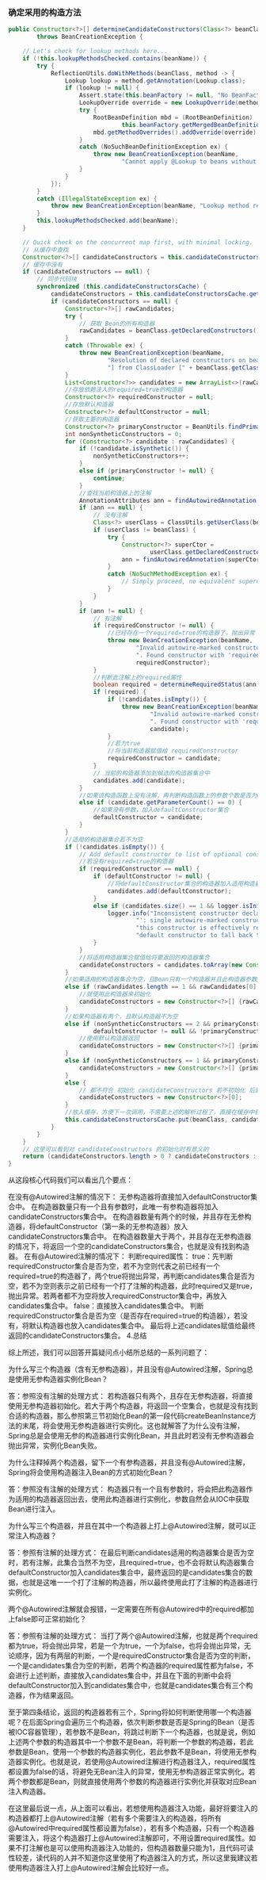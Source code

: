 ### 确定采用的构造方法
```java
public Constructor<?>[] determineCandidateConstructors(Class<?> beanClass, final String beanName)
        throws BeanCreationException {

    // Let's check for lookup methods here...
    if (!this.lookupMethodsChecked.contains(beanName)) {
        try {
            ReflectionUtils.doWithMethods(beanClass, method -> {
                Lookup lookup = method.getAnnotation(Lookup.class);
                if (lookup != null) {
                    Assert.state(this.beanFactory != null, "No BeanFactory available");
                    LookupOverride override = new LookupOverride(method, lookup.value());
                    try {
                        RootBeanDefinition mbd = (RootBeanDefinition)
                                this.beanFactory.getMergedBeanDefinition(beanName);
                        mbd.getMethodOverrides().addOverride(override);
                    }
                    catch (NoSuchBeanDefinitionException ex) {
                        throw new BeanCreationException(beanName,
                                "Cannot apply @Lookup to beans without corresponding bean definition");
                    }
                }
            });
        }
        catch (IllegalStateException ex) {
            throw new BeanCreationException(beanName, "Lookup method resolution failed", ex);
        }
        this.lookupMethodsChecked.add(beanName);
    }

    // Quick check on the concurrent map first, with minimal locking.
    // 从缓存中查找
    Constructor<?>[] candidateConstructors = this.candidateConstructorsCache.get(beanClass);
    // 缓存中没有
    if (candidateConstructors == null) {
        // 同步代码块
        synchronized (this.candidateConstructorsCache) {
            candidateConstructors = this.candidateConstructorsCache.get(beanClass);
            if (candidateConstructors == null) {
                Constructor<?>[] rawCandidates;
                try {
                    // 获取 Bean的所有构造器
                    rawCandidates = beanClass.getDeclaredConstructors();
                }
                catch (Throwable ex) {
                    throw new BeanCreationException(beanName,
                            "Resolution of declared constructors on bean Class [" + beanClass.getName() +
                            "] from ClassLoader [" + beanClass.getClassLoader() + "] failed", ex);
                }
                List<Constructor<?>> candidates = new ArrayList<>(rawCandidates.length);
                //存放依赖注入的required=true的构造器
                Constructor<?> requiredConstructor = null;
                //存放默认构造器
                Constructor<?> defaultConstructor = null;
                //获取主要的构造器
                Constructor<?> primaryConstructor = BeanUtils.findPrimaryConstructor(beanClass);
                int nonSyntheticConstructors = 0;
                for (Constructor<?> candidate : rawCandidates) {
                    if (!candidate.isSynthetic()) {
                        nonSyntheticConstructors++;
                    }
                    else if (primaryConstructor != null) {
                        continue;
                    }
                    //查找当前构造器上的注解
                    AnnotationAttributes ann = findAutowiredAnnotation(candidate);
                    if (ann == null) {
                        // 没有注解
                        Class<?> userClass = ClassUtils.getUserClass(beanClass);
                        if (userClass != beanClass) {
                            try {
                                Constructor<?> superCtor =
                                        userClass.getDeclaredConstructor(candidate.getParameterTypes());
                                ann = findAutowiredAnnotation(superCtor);
                            }
                            catch (NoSuchMethodException ex) {
                                // Simply proceed, no equivalent superclass constructor found...
                            }
                        }
                    }
                    if (ann != null) {
                        // 有注解
                        if (requiredConstructor != null) {
                            //已经存在一个required=true的构造器了，抛出异常
                            throw new BeanCreationException(beanName,
                                    "Invalid autowire-marked constructor: " + candidate +
                                    ". Found constructor with 'required' Autowired annotation already: " +
                                    requiredConstructor);
                        }
                        //判断此注解上的required属性
                        boolean required = determineRequiredStatus(ann);
                        if (required) {
                            if (!candidates.isEmpty()) {
                                throw new BeanCreationException(beanName,
                                        "Invalid autowire-marked constructors: " + candidates +
                                        ". Found constructor with 'required' Autowired annotation: " +
                                        candidate);
                            }
                            //若为true
                            //将当前构造器赋值给 requiredConstructor
                            requiredConstructor = candidate;
                        }
                        // 当前的构造器添加到候选的构造器集合中
                        candidates.add(candidate);
                    }
                    //如果该构造函数上没有注解，再判断构造函数上的参数个数是否为0
                    else if (candidate.getParameterCount() == 0) {
                        //如果没有参数，加入defaultConstructor集合
                        defaultConstructor = candidate;
                    }
                }
                //适用的构造器集合若不为空
                if (!candidates.isEmpty()) {
                    // Add default constructor to list of optional constructors, as fallback.
                    //若没有required=true的构造器
                    if (requiredConstructor == null) {
                        if (defaultConstructor != null) {
                            //将defaultConstructor集合的构造器加入适用构造器集合
                            candidates.add(defaultConstructor);
                        }
                        else if (candidates.size() == 1 && logger.isInfoEnabled()) {
                            logger.info("Inconsistent constructor declaration on bean with name '" + beanName +
                                    "': single autowire-marked constructor flagged as optional - " +
                                    "this constructor is effectively required since there is no " +
                                    "default constructor to fall back to: " + candidates.get(0));
                        }
                    }
                    //将适用构造器集合赋值给将要返回的构造器集合
                    candidateConstructors = candidates.toArray(new Constructor<?>[0]);
                }
                //如果适用的构造器集合为空，且Bean只有一个构造器并且此构造器参数数量大于0
                else if (rawCandidates.length == 1 && rawCandidates[0].getParameterCount() > 0) {
                    //就使用此构造器来初始化
                    candidateConstructors = new Constructor<?>[] {rawCandidates[0]};
                }
                //如果构造器有两个，且默认构造器不为空
                else if (nonSyntheticConstructors == 2 && primaryConstructor != null &&
                        defaultConstructor != null && !primaryConstructor.equals(defaultConstructor)) {
                    //使用默认构造器返回
                    candidateConstructors = new Constructor<?>[] {primaryConstructor, defaultConstructor};
                }
                else if (nonSyntheticConstructors == 1 && primaryConstructor != null) {
                    candidateConstructors = new Constructor<?>[] {primaryConstructor};
                }
                else {
                    // 都不符合 初始化 candidateConstructors 若不初始化 后面的判断会有问题
                    candidateConstructors = new Constructor<?>[0];
                }
                //放入缓存，方便下一次调用，不需要上述的解析过程了，直接在缓存中获取
                this.candidateConstructorsCache.put(beanClass, candidateConstructors);
            }
        }
    }
    // 这里可以看到对 candidateConstructors 的初始化时有意义的
    return (candidateConstructors.length > 0 ? candidateConstructors : null);
}
```
从这段核心代码我们可以看出几个要点：

在没有@Autowired注解的情况下：
无参构造器将直接加入defaultConstructor集合中。
在构造器数量只有一个且有参数时，此唯一有参构造器将加入candidateConstructors集合中。
在构造器数量有两个的时候，并且存在无参构造器，将defaultConstructor（第一条的无参构造器）放入candidateConstructors集合中。
在构造器数量大于两个，并且存在无参构造器的情况下，将返回一个空的candidateConstructors集合，也就是没有找到构造器。
在有@Autowired注解的情况下：
判断required属性：
true：先判断requiredConstructor集合是否为空，若不为空则代表之前已经有一个required=true的构造器了，两个true将抛出异常，再判断candidates集合是否为空，若不为空则表示之前已经有一个打了注解的构造器，此时required又是true，抛出异常。若两者都不为空将放入requiredConstructor集合中，再放入candidates集合中。
false：直接放入candidates集合中。
判断requiredConstructor集合是否为空（是否存在required=true的构造器），若没有，将默认构造器也放入candidates集合中。
最后将上述candidates赋值给最终返回的candidateConstructors集合。
4.总结

综上所述，我们可以回答开篇疑问点小结所总结的一系列问题了：

为什么写三个构造器（含有无参构造器），并且没有@Autowired注解，Spring总是使用无参构造器实例化Bean？

答：参照没有注解的处理方式： 若构造器只有两个，且存在无参构造器，将直接使用无参构造器初始化。若大于两个构造器，将返回一个空集合，也就是没有找到合适的构造器，那么参照第三节初始化Bean的第一段代码createBeanInstance方法的末尾，将会使用无参构造器进行实例化。这也就解答了为什么没有注解，Spring总是会使用无参的构造器进行实例化Bean，并且此时若没有无参构造器会抛出异常，实例化Bean失败。

为什么注释掉两个构造器，留下一个有参构造器，并且没有@Autowired注解，Spring将会使用构造器注入Bean的方式初始化Bean？

答：参照没有注解的处理方式： 构造器只有一个且有参数时，将会把此构造器作为适用的构造器返回出去，使用此构造器进行实例化，参数自然会从IOC中获取Bean进行注入。

为什么写三个构造器，并且在其中一个构造器上打上@Autowired注解，就可以正常注入构造器？

答：参照有注解的处理方式： 在最后判断candidates适用的构造器集合是否为空时，若有注解，此集合当然不为空，且required=true，也不会将默认构造器集合defaultConstructor加入candidates集合中，最终返回的是candidates集合的数据，也就是这唯一一个打了注解的构造器，所以最终使用此打了注解的构造器进行实例化。

两个@Autowired注解就会报错，一定需要在所有@Autowired中的required都加上false即可正常初始化？

答：参照有注解的处理方式： 当打了两个@Autowired注解，也就是两个required都为true，将会抛出异常，若是一个为true，一个为false，也将会抛出异常，无论顺序，因为有两层的判断，一个是requiredConstructor集合是否为空的判断，一个是candidates集合为空的判断，若两个构造器的required属性都为false，不会进行上述判断，直接放入candidates集合中，并且在下面的判断中会将defaultConstructor加入到candidates集合中，也就是candidates集合有三个构造器，作为结果返回。

至于第四条结论，返回的构造器若有三个，Spring将如何判断使用哪一个构造器呢？在后面Spring会遍历三个构造器，依次判断参数是否是Spring的Bean（是否被IOC容器管理），若参数不是Bean，将跳过判断下一个构造器，也就是说，例如上述两个参数的构造器其中一个参数不是Bean，将判断一个参数的构造器，若此参数是Bean，使用一个参数的构造器实例化，若此参数不是Bean，将使用无参构造器实例化。也就是说，若使用@Autowired注解进行构造器注入，required属性都设置为false的话，将避免无Bean注入的异常，使用无参构造器正常实例化。若两个参数都是Bean，则就直接使用两个参数的构造器进行实例化并获取对应Bean注入构造器。

在这里最后说一点，从上面可以看出，若想使用构造器注入功能，最好将要注入的构造器都打上@Autowired注解（若有多个需要注入的构造器，将所有@Autowired中required属性都设置为false），若有多个构造器，只有一个构造器需要注入，将这个构造器打上@Autowired注解即可，不用设置required属性。如果不打注解也是可以使用构造器注入功能的，但构造器数量只能为1，且代码可读性较差，读代码的人并不知道你这里使用了构造器注入的方式，所以这里我建议若使用构造器注入打上@Autowired注解会比较好一点。
